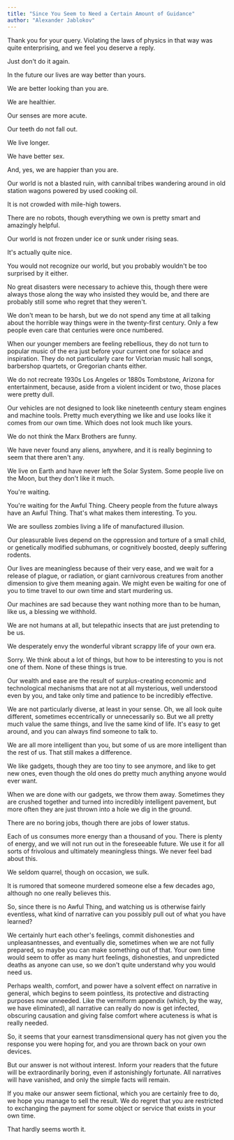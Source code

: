 ```yaml
---
title: "Since You Seem to Need a Certain Amount of Guidance"
author: "Alexander Jablokov"
---
```

Thank you for your query. Violating the laws of physics in that way was quite enterprising, and we feel you deserve a reply.

Just don't do it again.

In the future our lives are way better than yours.

We are better looking than you are.

We are healthier.

Our senses are more acute.

Our teeth do not fall out.

We live longer.

We have better sex.

And, yes, we are happier than you are.

Our world is not a blasted ruin, with cannibal tribes wandering around in old station wagons powered by used cooking oil.

It is not crowded with mile-high towers.

There are no robots, though everything we own is pretty smart and amazingly helpful.

Our world is not frozen under ice or sunk under rising seas.

It's actually quite nice.

You would not recognize our world, but you probably wouldn't be too surprised by it either.

No great disasters were necessary to achieve this, though there were always those along the way who insisted they would be, and there are probably still some who regret that they weren't.

We don't mean to be harsh, but we do not spend any time at all talking about the horrible way things were in the twenty-first century. Only a few people even care that centuries were once numbered.

When our younger members are feeling rebellious, they do not turn to popular music of the era just before your current one for solace and inspiration. They do not particularly care for Victorian music hall songs, barbershop quartets, or Gregorian chants either.

We do not recreate 1930s Los Angeles or 1880s Tombstone, Arizona for entertainment, because, aside from a violent incident or two, those places were pretty dull.

Our vehicles are not designed to look like nineteenth century steam engines and machine tools. Pretty much everything we like and use looks like it comes from our own time. Which does not look much like yours.

We do not think the Marx Brothers are funny.

We have never found any aliens, anywhere, and it is really beginning to seem that there aren't any.

We live on Earth and have never left the Solar System. Some people live on the Moon, but they don't like it much.

You're waiting.

You're waiting for the Awful Thing. Cheery people from the future always have an Awful Thing. That's what makes them interesting. To you.

We are soulless zombies living a life of manufactured illusion.

Our pleasurable lives depend on the oppression and torture of a small child, or genetically modified subhumans, or cognitively boosted, deeply suffering rodents.

Our lives are meaningless because of their very ease, and we wait for a release of plague, or radiation, or giant carnivorous creatures from another dimension to give them meaning again. We might even be waiting for one of you to time travel to our own time and start murdering us.

Our machines are sad because they want nothing more than to be human, like us, a blessing we withhold.

We are not humans at all, but telepathic insects that are just pretending to be us.

We desperately envy the wonderful vibrant scrappy life of your own era.

Sorry. We think about a lot of things, but how to be interesting to you is not one of them. None of these things is true.

Our wealth and ease are the result of surplus-creating economic and technological mechanisms that are not at all mysterious, well understood even by you, and take only time and patience to be incredibly effective.

We are not particularly diverse, at least in your sense. Oh, we all look quite different, sometimes eccentrically or unnecessarily so. But we all pretty much value the same things, and live the same kind of life. It's easy to get around, and you can always find someone to talk to.

We are all more intelligent than you, but some of us are more intelligent than the rest of us. That still makes a difference.

We like gadgets, though they are too tiny to see anymore, and like to get new ones, even though the old ones do pretty much anything anyone would ever want.

When we are done with our gadgets, we throw them away. Sometimes they are crushed together and turned into incredibly intelligent pavement, but more often they are just thrown into a hole we dig in the ground.

There are no boring jobs, though there are jobs of lower status.

Each of us consumes more energy than a thousand of you. There is plenty of energy, and we will not run out in the foreseeable future. We use it for all sorts of frivolous and ultimately meaningless things. We never feel bad about this.

We seldom quarrel, though on occasion, we sulk.

It is rumored that someone murdered someone else a few decades ago, although no one really believes this.

So, since there is no Awful Thing, and watching us is otherwise fairly eventless, what kind of narrative can you possibly pull out of what you have learned?

We certainly hurt each other's feelings, commit dishonesties and unpleasantnesses, and eventually die, sometimes when we are not fully prepared, so maybe you can make something out of that. Your own time would seem to offer as many hurt feelings, dishonesties, and unpredicted deaths as anyone can use, so we don't quite understand why you would need us.

Perhaps wealth, comfort, and power have a solvent effect on narrative in general, which begins to seem pointless, its protective and distracting purposes now unneeded. Like the vermiform appendix (which, by the way, we have eliminated), all narrative can really do now is get infected, obscuring causation and giving false comfort where acuteness is what is really needed.

So, it seems that your earnest transdimensional query has not given you the response you were hoping for, and you are thrown back on your own devices.

But our answer is not without interest. Inform your readers that the future will be extraordinarily boring, even if astonishingly fortunate. All narratives will have vanished, and only the simple facts will remain.

If you make our answer seem fictional, which you are certainly free to do, we hope you manage to sell the result. We do regret that you are restricted to exchanging the payment for some object or service that exists in your own time.

That hardly seems worth it.
